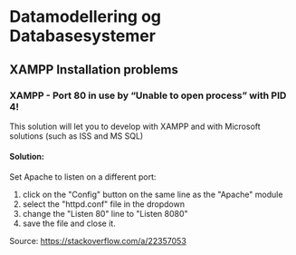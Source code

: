 # Datamodellering og Databasesystemer

## XAMPP Installation problems
### XAMPP - Port 80 in use by “Unable to open process” with PID 4!
This solution will let you to develop with XAMPP and with Microsoft solutions (such as ISS and MS SQL)

#### Solution:
Set Apache to listen on a different port:
1. click on the "Config" button on the same line as the "Apache" module
2. select the "httpd.conf" file in the dropdown 
3. change the "Listen 80" line to "Listen 8080"
4. save the file and close it.

Source: https://stackoverflow.com/a/22357053
